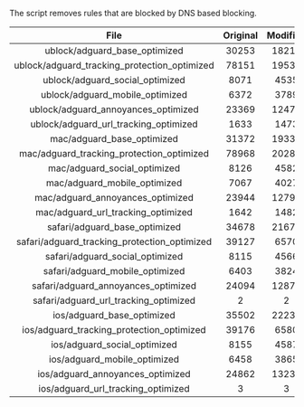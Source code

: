 The script removes rules that are blocked by DNS based blocking.


| File | Original | Modified |
|:----:|:-----:|:-----:|
| ublock/adguard_base_optimized | 30253 | 18215 |
| ublock/adguard_tracking_protection_optimized | 78151 | 19538 |
| ublock/adguard_social_optimized | 8071 | 4535 |
| ublock/adguard_mobile_optimized | 6372 | 3789 |
| ublock/adguard_annoyances_optimized | 23369 | 12478 |
| ublock/adguard_url_tracking_optimized | 1633 | 1473 |
| mac/adguard_base_optimized | 31372 | 19337 |
| mac/adguard_tracking_protection_optimized | 78968 | 20286 |
| mac/adguard_social_optimized | 8126 | 4582 |
| mac/adguard_mobile_optimized | 7067 | 4027 |
| mac/adguard_annoyances_optimized | 23944 | 12797 |
| mac/adguard_url_tracking_optimized | 1642 | 1482 |
| safari/adguard_base_optimized | 34678 | 21670 |
| safari/adguard_tracking_protection_optimized | 39127 | 6570 |
| safari/adguard_social_optimized | 8115 | 4566 |
| safari/adguard_mobile_optimized | 6403 | 3824 |
| safari/adguard_annoyances_optimized | 24094 | 12871 |
| safari/adguard_url_tracking_optimized | 2 | 2 |
| ios/adguard_base_optimized | 35502 | 22238 |
| ios/adguard_tracking_protection_optimized | 39176 | 6580 |
| ios/adguard_social_optimized | 8155 | 4587 |
| ios/adguard_mobile_optimized | 6458 | 3865 |
| ios/adguard_annoyances_optimized | 24862 | 13231 |
| ios/adguard_url_tracking_optimized | 3 | 3 |